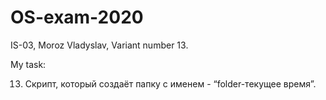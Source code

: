 # OS-exam-2020

IS-03, Moroz Vladyslav, Variant number 13.

My task:

 13. Скрипт, который создаёт папку с именем - “folder-текущее время”.
